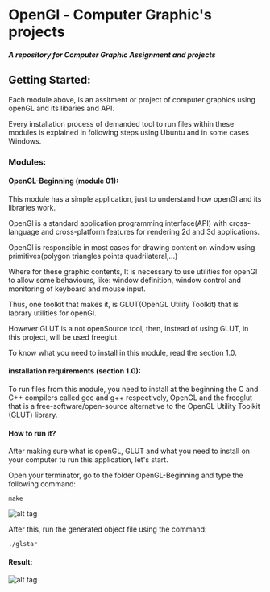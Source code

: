 # OpenGl - Computer Graphic's projects

<h5>A repository for Computer Graphic Assignment and projects</h5>

## Getting Started:

<p>Each module above, is an assitment or project of computer graphics using openGL and its libaries and API.</p>
<p>Every installation process of demanded tool to run files within these modules is explained in following steps using Ubuntu and in some cases Windows. </p>

### Modules:

#### OpenGL-Beginning (module 01):

<p> This module has a simple application, just to understand how openGl and its libraries work.</P>
<p> OpenGl is a standard application programming interface(API) with cross-language and cross-platform features for rendering 2d and 3d applications.</p>
<p> OpenGl is responsible in most cases for drawing content on window using primitives(polygon triangles points quadrilateral,...)</p>
<p> Where for these graphic contents, It is necessary to use utilities for openGl to allow some behaviours, like: window definition, window control and monitoring of keyboard and mouse input.</p>
<p> Thus, one toolkit that makes it, is GLUT(OpenGL Utility Toolkit) that is labrary utilities for openGl.</p>
<p> However GLUT is a not openSource tool, then, instead of using GLUT, in this project, will be used freeglut.</p>
<p> To know what you need to install in this module, read the section 1.0.

#### installation requirements (section 1.0): 

To run files from this module, you need to install at the beginning the C and C++ compilers called gcc and g++ respectively, OpenGL and the freeglut that is a free-software/open-source alternative to the OpenGL Utility Toolkit (GLUT) library.

#### How to run it?

<p> After making sure what is openGL, GLUT and what you need to install on your computer tu run this application, let's start.</p>
<p> Open your terminator, go to the folder OpenGL-Beginning and type the following command: </p>

```
make
```

![alt tag](https://github.com/rodrigogoncalves123/ComputerGraphics/blob/master/OpenGL-Beginning/img/Screenshot%20from%202018-08-07%2001-06-27.png)

<p> After this, run the generated object file using the command:</p>

```
./glstar
```
#### Result:
![alt tag](https://github.com/rodrigogoncalves123/ComputerGraphics/blob/master/OpenGL-Beginning/img/Screenshot%20from%202018-08-07%2001-31-59.png)

